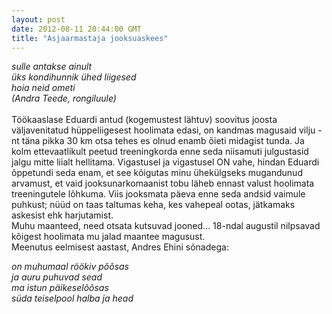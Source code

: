 ```yaml
---
layout: post
date: 2012-08-11 20:44:00 GMT
title: "Asjaarmastaja jooksuaskees"
---
```

<p><em>sulle antakse ainult</em><br /><em>üks kondihunnik ühed liigesed </em><br /><em>hoia neid ometi</em> <br /><em>(Andra Teede, rongiluule)</em> <br /><br />Töökaaslase Eduardi antud (kogemustest lähtuv) soovitus joosta väljavenitatud hüppeliigesest hoolimata edasi, on kandmas magusaid vilju - nt täna pikka 30 km otsa tehes es olnud enamb õieti midagist tunda. Ja kolm ettevaatlikult peetud treeningkorda enne seda niisamuti julgustasid jalgu mitte liialt hellitama. Vigastusel ja vigastusel ON vahe, hindan Eduardi õppetundi seda enam, et see kõigutas minu ühekülgseks mugandunud arvamust, et vaid jooksunarkomaanist tobu läheb ennast valust hoolimata treeningutele lõhkuma. Viis jooksmata päeva enne seda andsid vaimule puhkust; nüüd on taas taltumas keha, kes vahepeal ootas, jätkamaks askesist ehk harjutamist.<br /> Muhu maanteed, need otsata kutsuvad jooned... 18-ndal augustil nilpsavad kõigest hoolimata mu jalad maantee magusust.<br />Meenutus eelmisest aastast, Andres Ehini sõnadega:</p>&#13;
<p><em>on muhumaal röökiv põõsas<br />ja auru puhuvad sead<br />ma istun päikeselõõsas<br />süda teiselpool halba ja head</em><span class="HOEnZb"><br /></span></p> 